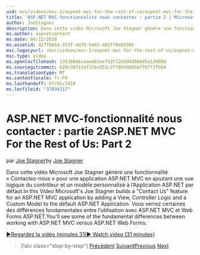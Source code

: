 ```yaml
---
uid: mvc/videos/mvc-2/aspnet-mvc-for-the-rest-of-us/aspnet-mvc-for-the-rest-of-us-part-2
title: 'ASP.NET MVC-fonctionnalité nous contacter : partie 2 | Microsoft Docs'
author: JoeStagner
description: Dans cette vidéo Microsoft Joe Stagner génère une fonctionnalité « Nous contacter » pour une application ASP.NET MVC en ajoutant une vue logique du contrôleur et un modèle personnalisé à t...
ms.author: aspnetcontent
ms.date: 04/22/2010
ms.assetid: d27fbb54-353f-4d79-b465-403ff8e0538b
msc.legacyurl: /mvc/videos/mvc-2/aspnet-mvc-for-the-rest-of-us/aspnet-mvc-for-the-rest-of-us-part-2
msc.type: video
ms.openlocfilehash: 13938846caae482eef32f12d3d4db86d5a1d498d
ms.sourcegitcommit: b28cd0313af316c051c2ff8549865bff67f2fbb4
ms.translationtype: MT
ms.contentlocale: fr-FR
ms.lasthandoff: 07/05/2018
ms.locfileid: "37834217"
---
```

<a name="aspnet-mvc-for-the-rest-of-us-part-2"></a><span data-ttu-id="d9ae1-103">ASP.NET MVC-fonctionnalité nous contacter : partie 2</span><span class="sxs-lookup"><span data-stu-id="d9ae1-103">ASP.NET MVC For the Rest of Us: Part 2</span></span>
====================
<span data-ttu-id="d9ae1-104">par [Joe Stagner](https://github.com/JoeStagner)</span><span class="sxs-lookup"><span data-stu-id="d9ae1-104">by [Joe Stagner](https://github.com/JoeStagner)</span></span>

<span data-ttu-id="d9ae1-105">Dans cette vidéo Microsoft Joe Stagner génère une fonctionnalité « Contactez-nous » pour une application ASP.NET MVC en ajoutant une vue logique du contrôleur et un modèle personnalisé à l’Application ASP.NET par défaut.</span><span class="sxs-lookup"><span data-stu-id="d9ae1-105">In this Video Microsoft's Joe Stagner builds a "Contact Us" feature for an ASP.NET MVC application by adding a View, Controller Logic and a Custom Model to the default ASP.NET Application.</span></span> <span data-ttu-id="d9ae1-106">Vous verrez certaines des différences fondamentales entre l’utilisation avec ASP.NET MVC et Web Forms ASP.NET.</span><span class="sxs-lookup"><span data-stu-id="d9ae1-106">You'll see some of the fundamental differences between working with ASP.NET MVC versus ASP.NET Web Forms.</span></span>

[<span data-ttu-id="d9ae1-107">&#9654;Regardez la vidéo (minutes 31)</span><span class="sxs-lookup"><span data-stu-id="d9ae1-107">&#9654; Watch video (31 minutes)</span></span>](https://channel9.msdn.com/Blogs/ASP-NET-Site-Videos/aspnet-mvc-for-the-rest-of-us-part-2)

> [!div class="step-by-step"]
> <span data-ttu-id="d9ae1-108">[Précédent](aspnet-mvc-for-the-rest-of-us-part-1.md)
> [Suivant](aspnet-mvc-for-the-rest-of-us-part-3.md)</span><span class="sxs-lookup"><span data-stu-id="d9ae1-108">[Previous](aspnet-mvc-for-the-rest-of-us-part-1.md)
[Next](aspnet-mvc-for-the-rest-of-us-part-3.md)</span></span>
